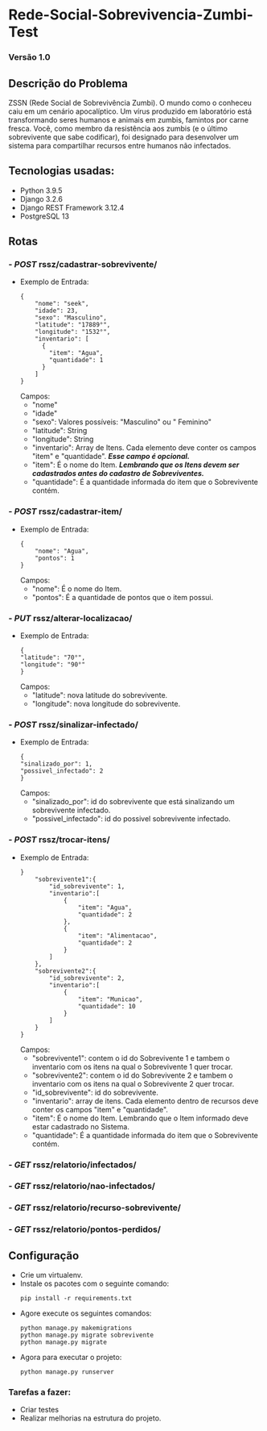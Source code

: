 # Rede-Social-Sobrevivencia-Zumbi-Test
### Versão 1.0
## Descrição do Problema

ZSSN (Rede Social de Sobrevivência Zumbi). O mundo como o conheceu caiu em
um cenário apocalíptico. Um vírus produzido em laboratório está transformando
seres humanos e animais em zumbis, famintos por carne fresca.
Você, como membro da resistência aos zumbis (e o último sobrevivente que sabe
codificar), foi designado para desenvolver um sistema para compartilhar recursos
entre humanos não infectados.

## Tecnologias usadas: 
- Python 3.9.5
- Django 3.2.6
- Django REST Framework 3.12.4
- PostgreSQL 13

## Rotas

### - ***POST*** rssz/cadastrar-sobrevivente/
  - Exemplo de Entrada:   
    ```
    {
        "nome": "seek",
        "idade": 23,
        "sexo": "Masculino",
        "latitude": "17889°",
        "longitude": "1532°",
        "inventario": [
          {
            "item": "Agua", 
            "quantidade": 1
          }
        ]
    }
    ```
    Campos:
      - "nome"
      - "idade"
      - "sexo": Valores possíveis: "Masculino" ou " Feminino"
      - "latitude": String
      - "longitude": String
      - "inventario": Array de Itens. Cada elemento deve conter os campos "item" e "quantidade". ***Esse campo é opcional.***
      - "item": É o nome do Item. ***Lembrando que os Itens devem ser cadastrados antes do cadastro de Sobreviventes.***
      - "quantidade": É a quantidade informada do item que o Sobrevivente contém.
    
    
### - ***POST*** rssz/cadastrar-item/
  - Exemplo de Entrada:   
    ```
    {
        "nome": "Agua",
        "pontos": 1
    }
    ```
    Campos:
      - "nome": É o nome do Item.
      - "pontos": É a quantidade de pontos que o item possui.
      
    
### - ***PUT*** rssz/alterar-localizacao/
  - Exemplo de Entrada:   
    ```
    {
    "latitude": "70°",
    "longitude": "90°"
    }
    ```
    Campos:
      - "latitude": nova latitude do sobrevivente.
      - "longitude": nova longitude do sobrevivente.
      
      
### - ***POST*** rssz/sinalizar-infectado/
  - Exemplo de Entrada:   
    ```
    {
    "sinalizado_por": 1,
    "possivel_infectado": 2
    }
    ```
    Campos:
      - "sinalizado_por": id do sobrevivente que está sinalizando um sobrevivente infectado.
      - "possivel_infectado": id do possivel sobrevivente infectado.


### - ***POST*** rssz/trocar-itens/
  - Exemplo de Entrada:   
    ```
    }
        "sobrevivente1":{
            "id_sobrevivente": 1,
            "inventario":[
                {
                    "item": "Agua",
                    "quantidade": 2
                },
                {
                    "item": "Alimentacao",
                    "quantidade": 2
                }
            ]
        },
        "sobrevivente2":{
            "id_sobrevivente": 2,
            "inventario":[
                {
                    "item": "Municao",
                    "quantidade": 10
                }
            ]
        }
    }
    ```
    Campos:
      - "sobrevivente1": contem o id do Sobrevivente 1 e tambem o inventario com os itens na qual o Sobrevivente 1 quer trocar.
      - "sobrevivente2": contem o id do Sobrevivente 2 e tambem o inventario com os itens na qual o Sobrevivente 2 quer trocar.
      - "id_sobrevivente": id do sobrevivente.
      - "inventario": array de itens. Cada elemento dentro de recursos deve conter os campos "item" e "quantidade".
      - "item": É o nome do Item. Lembrando que o Item informado deve estar cadastrado no Sistema.
      - "quantidade": É a quantidade informada do item que o Sobrevivente contém.


### - ***GET*** rssz/relatorio/infectados/

### - ***GET*** rssz/relatorio/nao-infectados/

### - ***GET*** rssz/relatorio/recurso-sobrevivente/

### - ***GET*** rssz/relatorio/pontos-perdidos/


## Configuração 

- Crie um virtualenv.
- Instale os pacotes com o seguinte comando: 
  ```
  pip install -r requirements.txt
  ```
- Agore execute os seguintes comandos: 
  ```
  python manage.py makemigrations
  python manage.py migrate sobrevivente
  python manage.py migrate
   ```
- Agora para executar o projeto:
  ```
  python manage.py runserver
  ```
  
### Tarefas a fazer:
- Criar testes
- Realizar melhorias na estrutura do projeto.
